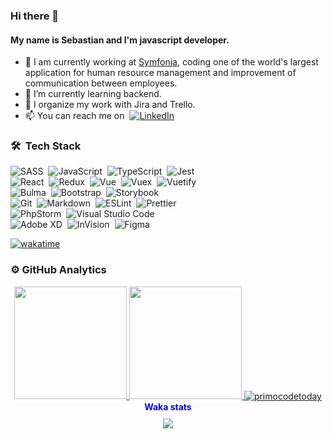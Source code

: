 ### Hi there 👋

#### My name is Sebastian and I'm javascript developer.

- 🔭  I am currently working at [Symfonia](https://symfonia.pl/), coding one of the world's largest application for human resource management and improvement of communication between employees.
- 🌱  I’m currently learning backend.
- 🔁  I organize my work with Jira and Trello.
- 📫  You can reach me on  &nbsp;<a href="https://www.linkedin.com/in/sebastianbieluczyk/" target="_blank">![LinkedIn](https://img.shields.io/badge/-LinkedIn-0077B5?style=flat&logo=linkedin&logoColor=fff)</a>

### 🛠 &nbsp;Tech Stack

![SASS](https://img.shields.io/badge/-SASS-333333?style=flat&logo=CSS3)&nbsp;
![JavaScript](https://img.shields.io/badge/-JavaScript-333333?style=flat&logo=javascript)&nbsp;
![TypeScript](https://img.shields.io/badge/-TypeScript-333333?style=flat&logo=typescript)&nbsp;
![Jest](https://img.shields.io/badge/-Jest-333333?style=flat&logo=Jest)\
![React](https://img.shields.io/badge/-React-333333?style=flat&logo=react)&nbsp;
![Redux](https://img.shields.io/badge/-Redux-333333?style=flat&logo=redux)&nbsp;
![Vue](https://img.shields.io/badge/-Vue.js-333333?style=flat&logo=vue.js)&nbsp;
![Vuex](https://img.shields.io/badge/-Vuex-333333?style=flat&logo=vue.js)&nbsp;
![Vuetify](https://img.shields.io/badge/-Vuetify-333333?style=flat&logo=vuetify)\
![Bulma](https://img.shields.io/badge/-Bulma-333333?style=flat&logo=bulma)&nbsp;
![Bootstrap](https://img.shields.io/badge/-Bootstrap-333333?style=flat&logo=bootstrap)&nbsp;
![Storybook](https://img.shields.io/badge/-Storybook-333333?style=flat&logo=storybook)\
![Git](https://img.shields.io/badge/-Git-333333?style=flat&logo=git)&nbsp;
![Markdown](https://img.shields.io/badge/-Markdown-333333?style=flat&logo=markdown)&nbsp;
![ESLint](https://img.shields.io/badge/-ESLint-333333?style=flat&logo=eslint)&nbsp;
![Prettier](https://img.shields.io/badge/-Prettier-333333?style=flat&logo=prettier)\
![PhpStorm](https://img.shields.io/badge/-PhpStorm-333333?style=flat&logo=phpstorm)&nbsp;
![Visual Studio Code](https://img.shields.io/badge/-Visual%20Studio%20Code-333333?style=flat&logo=visual-studio-code)\
![Adobe XD](https://img.shields.io/badge/-Adobe%20XD-333333?style=flat&logo=adobe-xd)&nbsp;
![InVision](https://img.shields.io/badge/-InVision-333333?style=flat&logo=invision)&nbsp;
![Figma](https://img.shields.io/badge/-Figma-333333?style=flat&logo=figma)&nbsp;

[![wakatime](https://wakatime.com/badge/user/007d7d1f-8984-40f5-98ce-7ce206f3569b.svg)](https://wakatime.com/@007d7d1f-8984-40f5-98ce-7ce206f3569b)


### ⚙️ GitHub Analytics
<div align="center">
  <a href="https://github.com/primocodetoday">
    <img height="180em" src="https://github-readme-stats-eight-theta.vercel.app/api?username=primocodetoday&show_icons=true&theme=algolia&include_all_commits=true&count_private=true" />
    <img height="180em" src="https://github-readme-stats-eight-theta.vercel.app/api/top-langs/?username=primocodetoday&layout=compact&theme=algolia" />
    <img align="center" src="https://github-readme-streak-stats.herokuapp.com/?user=primocodetoday&theme=algolia" alt="primocodetoday" />
  </a>
</div> 
<div align="center">
  <b style="color:blue; margin-top: 10px;">Waka stats</b>
</div> 
<div align="center" style="margin-top: 10px;">
  <a href="https://wakatime.com/@Primoza">
    <img align="center" src="https://github-readme-stats.vercel.app/api/wakatime?username=@Primoza&theme=algolia&layout=compact" />
  </a>
</div>


